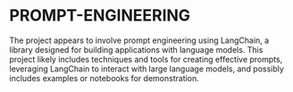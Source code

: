 # PROMPT-ENGINEERING
The project appears to involve prompt engineering using LangChain, a library designed for building applications with language models. This project likely includes techniques and tools for creating effective prompts, leveraging LangChain to interact with large language models, and possibly includes examples or notebooks for demonstration.
